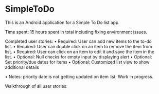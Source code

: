 SimpleToDo
==========

This is an Android application for a Simple To Do list app.

Time spent: 15 hours spent in total including fixing environment issues.

Completed user stories:
•	Required: User can add new items to the to-do list.
•	Required: User can double click on an item to remove the item from list.
•	Required: User can click on an item to edit it and save the item in the list.
•	Optional: Null checks for empty input by displaying alert
•	Optional: Set priority/due dates for items
•	Optional: Customized list view to show additional details

•	Notes: priority date is not getting updated on item list. Work in progress.

Walkthrough of all user stories:


